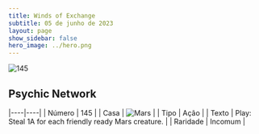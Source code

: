 ```yaml
---
title: Winds of Exchange
subtitle: 05 de junho de 2023
layout: page
show_sidebar: false
hero_image: ../hero.png
---
```


![145](https://mastervault-storage-prod.s3.amazonaws.com/media/card_front/en/600_145_2276f9acef15_en.png)


## Psychic Network

|----|----|
| Número | 145 |
| Casa | ![Mars](https://archonarcana.com/images/thumb/d/de/Mars.png/22px-Mars.png "Marte") |
| Tipo | Ação |
| Texto | Play: Steal 1A for each friendly ready Mars creature. |
| Raridade | Incomum |
